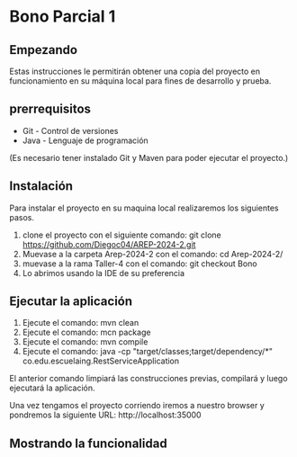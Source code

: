 # Bono Parcial 1

## Empezando
Estas instrucciones le permitirán obtener una copia del proyecto en funcionamiento en su máquina local para fines de desarrollo y prueba.

## prerrequisitos
* Git - Control de versiones
* Java - Lenguaje de programación

(Es necesario tener instalado Git y Maven para poder ejecutar el proyecto.)

## Instalación 
Para instalar el proyecto en su maquina local realizaremos los siguientes pasos.

1. clone el proyecto con el siguiente comando: git clone https://github.com/Diegoc04/AREP-2024-2.git
2. Muevase a la carpeta Arep-2024-2 con el comando: cd Arep-2024-2/
3. muevase a la rama Taller-4 con el comando: git checkout Bono
4. Lo abrimos usando la IDE de su preferencia



## Ejecutar la aplicación
1. Ejecute el comando: mvn clean
2. Ejecute el comando: mcn package
3. Ejecute el comando: mvn compile
4. Ejecute el comando: java -cp "target/classes;target/dependency/*" co.edu.escuelaing.RestServiceApplication

El anterior comando limpiará las construcciones previas, compilará y luego ejecutará la aplicación.

Una vez tengamos el proyecto corriendo iremos a nuestro browser y pondremos la siguiente URL: http://localhost:35000

## Mostrando la funcionalidad 
